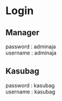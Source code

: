 # Login

## Manager
password : adminaja <br>
username : adminaja

## Kasubag
password : kasubag <br>
username : kasubag
